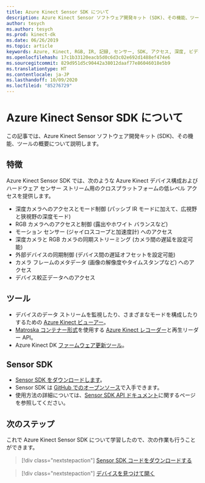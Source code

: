 ```yaml
---
title: Azure Kinect Sensor SDK について
description: Azure Kinect Sensor ソフトウェア開発キット (SDK)、その機能、ツールの概要。
author: tesych
ms.author: tesych
ms.prod: kinect-dk
ms.date: 06/26/2019
ms.topic: article
keywords: Azure, Kinect, RGB, IR, 記録, センサー, SDK, アクセス, 深度, ビデオ, カメラ, IMU, モーション, センサー, オーディオ, マイク, Matroska, センサー SDK, ダウンロード
ms.openlocfilehash: 17c1b33120eacb5d0c6d3c02e692d1488ef474e6
ms.sourcegitcommit: 829d951d5c90442a38012daaf77e86046018e5b9
ms.translationtype: HT
ms.contentlocale: ja-JP
ms.lasthandoff: 10/09/2020
ms.locfileid: "85276729"
---
```

# <a name="about-azure-kinect-sensor-sdk"></a>Azure Kinect Sensor SDK について

この記事では、Azure Kinect Sensor ソフトウェア開発キット (SDK)、その機能、ツールの概要について説明します。

## <a name="features"></a>特徴

Azure Kinect Sensor SDK では、次のような Azure Kinect デバイス構成およびハードウェア センサー ストリーム用のクロスプラットフォームの低レベル アクセスを提供します。

- 深度カメラへのアクセスとモード制御 (パッシブ IR モードに加えて、広視野と狭視野の深度モード) 
- RGB カメラへのアクセスと制御 (露出やホワイト バランスなど) 
- モーション センサー (ジャイロスコープと加速度計) へのアクセス 
- 深度カメラと RGB カメラの同期ストリーミング (カメラ間の遅延を設定可能) 
- 外部デバイスの同期制御 (デバイス間の遅延オフセットを設定可能) 
- カメラ フレームのメタデータ (画像の解像度やタイムスタンプなど) へのアクセス 
- デバイス較正データへのアクセス 

## <a name="tools"></a>ツール

- デバイスのデータ ストリームを監視したり、さまざまなモードを構成したりするための [Azure Kinect ビューアー](azure-kinect-viewer.md)。
- [Matroska コンテナー形式](record-file-format.md)を使用する [Azure Kinect レコーダー](azure-kinect-recorder.md)と再生リーダー API。
- Azure Kinect DK [ファームウェア更新ツール](azure-kinect-firmware-tool.md)。

## <a name="sensor-sdk"></a>Sensor SDK

- [Sensor SDK をダウンロードします](sensor-sdk-download.md)。
- Sensor SDK は [GitHub でのオープンソース](https://github.com/microsoft/Azure-Kinect-Sensor-SDK)で入手できます。
- 使用方法の詳細については、[Sensor SDK API ドキュメント](https://microsoft.github.io/Azure-Kinect-Sensor-SDK/master/index.html)に関するページを参照してください。

## <a name="next-steps"></a>次のステップ

これで Azure Kinect Sensor SDK について学習したので、次の作業も行うことができます。
>[!div class="nextstepaction"]
>[Sensor SDK コードをダウンロードする](sensor-sdk-download.md)

>[!div class="nextstepaction"]
>[デバイスを見つけて開く](find-then-open-device.md)
